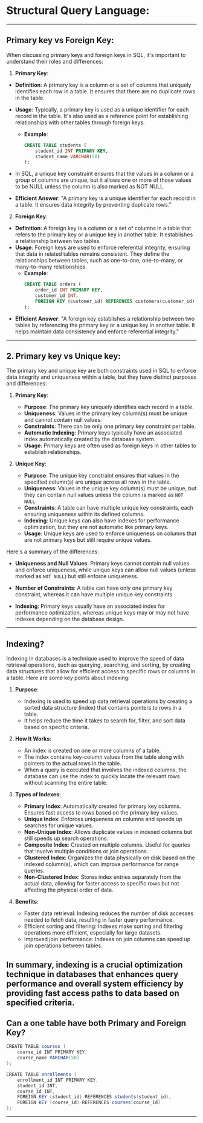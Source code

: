 # Structural Query Language:
--------------------------------------------------
## Primary key vs Foreign Key:
When discussing primary keys and foreign keys in SQL, it's important to understand their roles and differences:

1. **Primary Key**:
- **Definition**: A primary key is a column or a set of columns that uniquely identifies each row in a table. It ensures that there are no duplicate rows in the table.
- **Usage**: Typically, a primary key is used as a unique identifier for each record in the table. It's also used as a reference point for establishing relationships with other tables through foreign keys.
   - **Example**:
     ```sql
     CREATE TABLE students (
         student_id INT PRIMARY KEY,
         student_name VARCHAR(50)
     );
     ```
- In SQL, a unique key constraint ensures that the values in a column or a group of columns are unique, but it allows one or more of those values to be NULL unless the column is also marked as NOT NULL.

- **Efficient Answer**: "A primary key is a unique identifier for each record in a table. It ensures data integrity by preventing duplicate rows."

2. **Foreign Key**:
- **Definition**: A foreign key is a column or a set of columns in a table that refers to the primary key or a unique key in another table. It establishes a relationship between two tables.
- **Usage**: Foreign keys are used to enforce referential integrity, ensuring that data in related tables remains consistent. They define the relationships between tables, such as one-to-one, one-to-many, or many-to-many relationships.
   - **Example**:
     ```sql
     CREATE TABLE orders (
         order_id INT PRIMARY KEY,
         customer_id INT,
         FOREIGN KEY (customer_id) REFERENCES customers(customer_id)
     );
     ```
- **Efficient Answer**: "A foreign key establishes a relationship between two tables by referencing the primary key or a unique key in another table. It helps maintain data consistency and enforce referential integrity."
---------------------------------------
## 2. Primary key vs Unique key:
The primary key and unique key are both constraints used in SQL to enforce data integrity and uniqueness within a table, but they have distinct purposes and differences:

1. **Primary Key**:
   - **Purpose**: The primary key uniquely identifies each record in a table.
   - **Uniqueness**: Values in the primary key column(s) must be unique and cannot contain null values.
   - **Constraints**: There can be only one primary key constraint per table.
   - **Automatic Indexing**: Primary keys typically have an associated index automatically created by the database system.
   - **Usage**: Primary keys are often used as foreign keys in other tables to establish relationships.

2. **Unique Key**:
   - **Purpose**: The unique key constraint ensures that values in the specified column(s) are unique across all rows in the table.
   - **Uniqueness**: Values in the unique key column(s) must be unique, but they can contain null values unless the column is marked as `NOT NULL`.
   - **Constraints**: A table can have multiple unique key constraints, each ensuring uniqueness within its defined columns.
   - **Indexing**: Unique keys can also have indexes for performance optimization, but they are not automatic like primary keys.
   - **Usage**: Unique keys are used to enforce uniqueness on columns that are not primary keys but still require unique values.

Here's a summary of the differences:

- **Uniqueness and Null Values**: Primary keys cannot contain null values and enforce uniqueness, while unique keys can allow null values (unless marked as `NOT NULL`) but still enforce uniqueness.
  
- **Number of Constraints**: A table can have only one primary key constraint, whereas it can have multiple unique key constraints.
  
- **Indexing**: Primary keys usually have an associated index for performance optimization, whereas unique keys may or may not have indexes depending on the database design.
-------------------------------------------------------
## Indexing?
Indexing in databases is a technique used to improve the speed of data retrieval operations, such as querying, searching, and sorting, by creating data structures that allow for efficient access to specific rows or columns in a table. Here are some key points about indexing:

1. **Purpose**:
   - Indexing is used to speed up data retrieval operations by creating a sorted data structure (index) that contains pointers to rows in a table.
   - It helps reduce the time it takes to search for, filter, and sort data based on specific criteria.

2. **How It Works**:
   - An index is created on one or more columns of a table.
   - The index contains key-column values from the table along with pointers to the actual rows in the table.
   - When a query is executed that involves the indexed columns, the database can use the index to quickly locate the relevant rows without scanning the entire table.

3. **Types of Indexes**:
   - **Primary Index**: Automatically created for primary key columns. Ensures fast access to rows based on the primary key values.
   - **Unique Index**: Enforces uniqueness on columns and speeds up searches for unique values.
   - **Non-Unique Index**: Allows duplicate values in indexed columns but still speeds up search operations.
   - **Composite Index**: Created on multiple columns. Useful for queries that involve multiple conditions or join operations.
   - **Clustered Index**: Organizes the data physically on disk based on the indexed column(s), which can improve performance for range queries.
   - **Non-Clustered Index**: Stores index entries separately from the actual data, allowing for faster access to specific rows but not affecting the physical order of data.

4. **Benefits**:
   - Faster data retrieval: Indexing reduces the number of disk accesses needed to fetch data, resulting in faster query performance.
   - Efficient sorting and filtering: Indexes make sorting and filtering operations more efficient, especially for large datasets.
   - Improved join performance: Indexes on join columns can speed up join operations between tables.


In summary, indexing is a crucial optimization technique in databases that enhances query performance and overall system efficiency by providing fast access paths to data based on specified criteria.
------------------------------
## Can a one table have both Primary and Foreign Key?
```java
CREATE TABLE courses (
    course_id INT PRIMARY KEY,
    course_name VARCHAR(50)
);

CREATE TABLE enrollments (
    enrollment_id INT PRIMARY KEY,
    student_id INT,
    course_id INT,
    FOREIGN KEY (student_id) REFERENCES students(student_id),
    FOREIGN KEY (course_id) REFERENCES courses(course_id)
);
```
--------------------------------------

